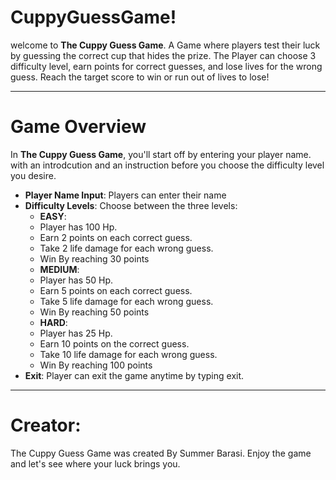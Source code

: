 # CuppyGuessGame!

welcome to **The Cuppy Guess Game**. A Game where players test their luck by guessing the correct cup that hides the prize. The Player can choose 3 difficulty level, earn points for correct guesses, and lose lives for the wrong guess.
Reach the target score to win or run out of lives to lose!

---

# Game Overview

In **The Cuppy Guess Game**, you'll start off by entering your player name. with an introdcution and an instruction before you choose the difficulty level you desire.

- **Player Name Input**: Players can enter their name
- **Difficulty Levels**: Choose between the three levels:
   - **EASY**:
   - Player has 100 Hp.
   - Earn 2 points on each correct guess.
   - Take 2 life damage for each wrong guess.
   - Win By reaching 30 points
   - **MEDIUM**:
   - Player has 50 Hp.
   - Earn 5 points on each correct guess.
   - Take 5 life damage for each wrong guess.
   - Win By  reaching 50  points
   - **HARD**:
   - Player has 25 Hp.
   - Earn 10 points on the correct guess.
   - Take 10 life damage for each wrong guess.
   - Win By reaching 100 points
- **Exit**: Player can exit the game anytime by typing exit.

 ---
 
# Creator:

The Cuppy Guess Game was created By Summer Barasi. Enjoy the game and let's see where your luck brings you.
